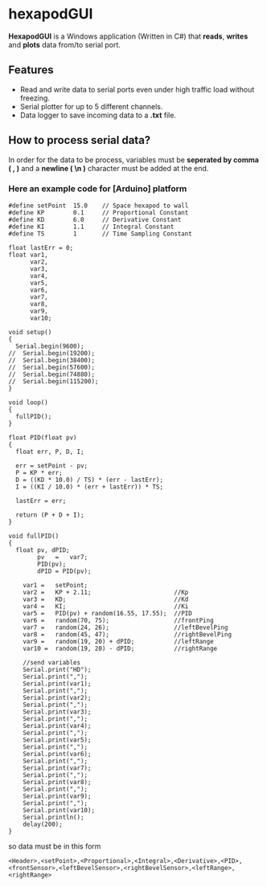 # hexapodGUI
**HexapodGUI** is a Windows application (Written in C#) that **reads**, **writes** and **plots** data from/to serial port.

## Features
* Read and write data to serial ports even under high traffic load without freezing.
* Serial plotter for up to 5 different channels.
* Data logger to save incoming data to a **.txt** file.

## How to process serial data?
In order for the data to be process, variables must be **seperated by comma ( , )** and a **newline ( \n )** character must be added at the end.

### Here an example code for [**Arduino**] platform
```arduino
#define setPoint  15.0    // Space hexapod to wall
#define KP        0.1     // Proportional Constant
#define KD        6.0     // Derivative Constant
#define KI        1.1     // Integral Constant
#define TS        1       // Time Sampling Constant

float lastErr = 0;
float var1,
      var2,
      var3,
      var4,
      var5,
      var6,
      var7,
      var8,
      var9,
      var10;

void setup()
{
  Serial.begin(9600);
//  Serial.begin(19200);
//  Serial.begin(38400);
//  Serial.begin(57600);
//  Serial.begin(74880);
//  Serial.begin(115200);
}         

void loop()
{
  fullPID();
}

float PID(float pv)
{
  float err, P, D, I;

  err = setPoint - pv;
  P = KP * err;
  D = ((KD * 10.0) / TS) * (err - lastErr);
  I = ((KI / 10.0) * (err + lastErr)) * TS;

  lastErr = err;

  return (P + D + I);
}

void fullPID()
{
  float pv, dPID;
        pv   =   var7;
        PID(pv);
        dPID = PID(pv);

    var1 =   setPoint;
    var2 =   KP + 2.11;                       //Kp
    var3 =   KD;                              //Kd
    var4 =   KI;                              //Ki
    var5 =   PID(pv) + random(16.55, 17.55);  //PID
    var6 =   random(70, 75);                  //frontPing
    var7 =   random(24, 26);                  //leftBevelPing
    var8 =   random(45, 47);                  //rightBevelPing
    var9 =   random(19, 20) + dPID;           //leftRange
    var10 =  random(19, 20) - dPID;           //rightRange
    
    //send variables
    Serial.print("HD");
    Serial.print(",");
    Serial.print(var1);
    Serial.print(",");
    Serial.print(var2);
    Serial.print(",");
    Serial.print(var3);
    Serial.print(",");
    Serial.print(var4);
    Serial.print(",");
    Serial.print(var5);
    Serial.print(",");
    Serial.print(var6);
    Serial.print(",");
    Serial.print(var7);
    Serial.print(",");
    Serial.print(var8);
    Serial.print(",");
    Serial.print(var9);
    Serial.print(",");
    Serial.print(var10);
    Serial.println();
    delay(200);
}
```
so data must be in this form
```
<Header>,<setPoint>,<Proportional>,<Integral>,<Derivative>,<PID>,<frontSensor>,<leftBevelSensor>,<rightBevelSensor>,<leftRange>,<rightRange>
```

